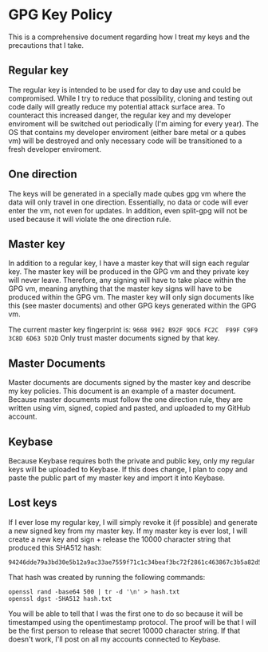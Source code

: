 # GPG Key Policy
This is a comprehensive document regarding how I treat my keys and the precautions that I take.

## Regular key
The regular key is intended to be used for day to day use and could be compromised. While I try to reduce that possibility, cloning and testing out code daily will greatly reduce my potential attack surface area. To counteract this increased danger, the regular key and my developer enviroment will be switched out periodically (I'm aiming for every year). The OS that contains my developer enviroment (either bare metal or a qubes vm) will be destroyed and only necessary code will be transitioned to a fresh developer enviroment.

## One direction
The keys will be generated in a specially made qubes gpg vm where the data will only travel in one direction. Essentially, no data or code will ever enter the vm, not even for updates. In addition, even split-gpg will not be used because it will violate the one direction rule.

## Master key
In addition to a regular key, I have a master key that will sign each regular key. The master key will be produced in the GPG vm and they private key will never leave. Therefore, any signing will have to take place within the GPG vm, meaning anything that the master key signs will have to be produced within the GPG vm. The master key will only sign documents like this (see master documents) and other GPG keys generated within the GPG vm.

The current master key fingerprint is: `9668 99E2 B92F 9DC6 FC2C  F99F C9F9 3C8D 6D63 5D2D` Only trust master documents signed by that key.

## Master Documents
Master documents are documents signed by the master key and describe my key policies. This document is an example of a master document. Because master documents must follow the one direction rule, they are written using vim, signed, copied and pasted, and uploaded to my GitHub account.

## Keybase
Because Keybase requires both the private and public key, only my regular keys will be uploaded to Keybase. If this does change, I plan to copy and paste the public part of my master key and import it into Keybase.

## Lost keys
If I ever lose my regular key, I will simply revoke it (if possible) and generate a new signed key from my master key. If my master key is ever lost, I will create a new key and sign + release the 10000 character string that produced this SHA512 hash:

```
94246dde79a3bd30e5b12a9ac33ae7559f71c1c34beaf3bc72f2861c463867c3b5a82d5ffa09afd257e3f523cdf1fa672bf6a8f8306e1008ee3d0b21fdedcdb2
```

That hash was created by running the following commands:
```
openssl rand -base64 500 | tr -d '\n' > hash.txt
openssl dgst -SHA512 hash.txt
```

You will be able to tell that I was the first one to do so because it will be timestamped using the opentimestamp protocol. The proof will be that I will be the first person to release that secret 10000 character string. If that doesn't work, I'll post on all my accounts connected to Keybase.

